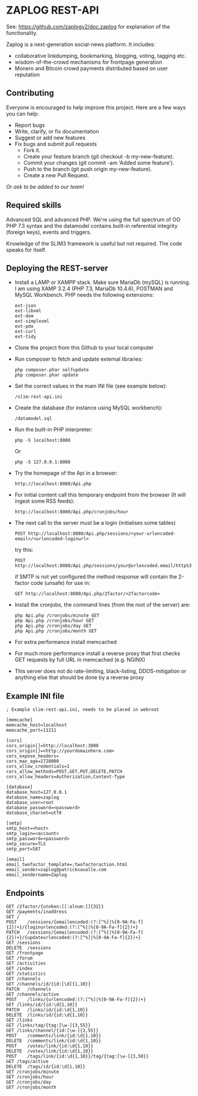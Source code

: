 # ZAPLOG REST-API

See: https://github.com/zaplogv2/doc.zaplog for explanation of the functionality.

Zaplog is a next-generation social-news platform. It includes:

- collaborative linkdumping, bookmarking, blogging, voting, tagging etc.
- wisdom-of-the-crowd mechanisms for frontpage generation
- Monero and Bitcoin crowd payments distributed based on user reputation

## Contributing

Everyone is encouraged to help improve this project. Here are a few ways you can help:

- Report bugs
- Write, clarify, or fix documentation
- Suggest or add new features
- Fix bugs and submit pull requests
  - Fork it.
  - Create your feature branch (git checkout -b my-new-feature).
  - Commit your changes (git commit -am 'Added some feature').
  - Push to the branch (git push origin my-new-feature).
  - Create a new Pull Request.

*Or ask to be added to our team!*

## Required skills

Advanced SQL and advanced PHP. We're using the full spectrum of OO PHP 7.3 syntax and the datamodel
contains built-in referential integrity (foreign keys), events and triggers.

Knowledge of the SLIM3 framework is useful but not required. The code speaks for itself.

## Deploying the REST-server

- Install a LAMP or XAMPP stack. Make sure MariaDb (mySQL) is running. I am using XAMP 3.2.4 (PHP 7.3, MariaDb 10.4.6), POSTMAN and MySQL Workbench. PHP needs the following extensions:

      ext-json
      ext-libxml
      ext-dom
      ext-simplexml
      ext-pdo
      ext-curl
      ext-tidy


- Clone the project from this Github to your local computer


- Run composer to fetch and update external libraries:

      php composer.phar selfupdate  
      php composer.phar update

- Set the correct values in the main INI file (see example below):

      /slim-rest-api.ini 

- Create the database (for instance using MySQL workbench):

      /datamodel.sql

- Run the built-in PHP interpreter:

      php -S localhost:8080

  Or

      php -S 127.0.0.1:8080

- Try the homepage of the Api in a browser:

      http://localhost:8080/Api.php

- For initial content call this temporary endpoint from the browser (It will ingest some RSS feeds):

      http://localhost:8080/Api.php/cronjobs/hour

- The next call to the server must be a login (initialises some tables)

      POST http://localhost:8080/Api.php/sessions/<your-urlencoded-email>/<urlencoded-loginurl>

  try this: 

      POST http://localhost:8080/Api.php/sessions/your@urlencoded.email/http%3A%2F%2Flocalhost%3A8080%2FApi.php%2F2factor%2F

  if SMTP is not yet configured the method response will contain the 2-factor code (unsafe) for use in:

      GET http://localhost:8080/Api.php/2factor/<2factorcode>

- Install the cronjobs, the command lines (from the root of the server) are:

      php Api.php /cronjobs/minute GET
      php Api.php /cronjobs/hour GET
      php Api.php /cronjobs/day GET
      php Api.php /cronjobs/month GET

- For extra performance install memcached


- For much more performance install a reverse proxy that first checks GET 
requests by full URL in memcached (e.g. NGINX)


- This server does not do rate-limiting, black-listing, DDOS-mitigation or anything else that should be done by a reverse proxy 

## Example INI file

    ; Example slim-rest-api.ini, needs to be placed in webroot
    
    [memcache]
    memcache_host=localhost
    memcache_port=11211
    
    [cors]
    cors_origin[]=http://localhost:3000
    cors_origin[]=<http://yourdomainhere.com>
    cors_expose_headers=
    cors_max_age=1728000
    cors_allow_credentials=1
    cors_allow_methods=POST,GET,PUT,DELETE,PATCH
    cors_allow_headers=Authorization,Content-Type
    
    [database]
    database_host=127.0.0.1
    database_name=zaplog
    database_user=root
    database_password=<password>
    database_charset=utf8
    
    [smtp]
    smtp_host=<host>
    smtp_login=<account>
    smtp_password=<password>
    smtp_secure=TLS
    smtp_port=587
    
    [email]
    email_twofactor_template=;twofactoraction.html
    email_sender=zaplog@patricksavalle.com
    email_sendername=Zaplog

## Endpoints

    GET	/2factor/{utoken:[[:alnum:]]{32}}
    GET	/payments/inaddress
    GET	/
    POST	/sessions/{emailencoded:(?:[^%]|%[0-9A-Fa-f]{2})+}/{loginurlencoded:(?:[^%]|%[0-9A-Fa-f]{2})+}
    PATCH	/sessions/{emailencoded:(?:[^%]|%[0-9A-Fa-f]{2})+}/{updateurlencoded:(?:[^%]|%[0-9A-Fa-f]{2})+}
    GET	/sessions
    DELETE	/sessions
    GET	/frontpage
    GET	/forum
    GET	/activities
    GET	/index
    GET	/statistics
    GET	/channels
    GET	/channels/id/{id:[\d]{1,10}}
    PATCH	/channels
    GET	/channels/active
    POST	/links/{urlencoded:(?:[^%]|%[0-9A-Fa-f]{2})+}
    GET	/links/id/{id:\d{1,10}}
    PATCH	/links/id/{id:\d{1,10}}
    DELETE	/links/id/{id:\d{1,10}}
    GET	/links
    GET	/links/tag/{tag:[\w-]{3,55}}
    GET	/links/channel/{id:[\w-]{3,55}}
    POST	/comments/link/{id:\d{1,10}}
    DELETE	/comments/link/{id:\d{1,10}}
    POST	/votes/link/{id:\d{1,10}}
    DELETE	/votes/link/{id:\d{1,10}}
    POST	/tags/link/{id:\d{1,10}}/tag/{tag:[\w-]{3,50}}
    GET	/tags/active
    DELETE	/tags/id/{id:\d{1,10}}
    GET	/cronjobs/minute
    GET	/cronjobs/hour
    GET	/cronjobs/day
    GET	/cronjobs/month
